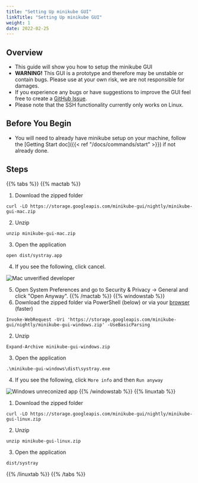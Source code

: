 ```yaml
---
title: "Setting Up minikube GUI"
linkTitle: "Setting Up minikube GUI"
weight: 1
date: 2022-02-25
---
```


## Overview

- This guide will show you how to setup the minikube GUI
- **WARNING!** This GUI is a prototype and therefore may be unstable or contain bugs. Please use at your own risk, we are not responsible for damages.
- If you experience any bugs or have suggestions to improve the GUI feel free to create a [GitHub Issue](https://github.com/kubernetes/minikube/issues/new/choose).
- Please note that the SSH functionality currently only works on Linux.

## Before You Begin

- You will need to already have minikube setup on your machine, follow the [Getting Start doc]({{< ref "/docs/commands/start" >}}) if not already done.

## Steps

{{% tabs %}}
{{% mactab %}}
1. Download the zipped folder
```shell
curl -LO https://storage.googleapis.com/minikube-gui/nightly/minikube-gui-mac.zip
```

2. Unzip
```shell
unzip minikube-gui-mac.zip
```

3. Open the application
```shell
open dist/systray.app
```

4. If you see the following, click cancel.

![Mac unverified developer](/images/gui/mac.png)

5. Open System Preferences and go to Security & Privacy -> General and click "Open Anyway".
{{% /mactab %}}
{{% windowstab %}}
1. Download the zipped folder via PowerShell (below) or via your [browser](https://storage.googleapis.com/minikube-gui/nightly/minikube-gui-windows.zip) (faster)
```shell
Invoke-WebRequest -Uri 'https://storage.googleapis.com/minikube-gui/nightly/minikube-gui-windows.zip' -UseBasicParsing
```

2. Unzip
```shell
Expand-Archive minikube-gui-windows.zip
```

3. Open the application
```shell
.\minikube-gui-windows\dist\systray.exe
```

4. If you see the following, click `More info` and then `Run anyway`

![Windows unreconized app](/images/gui/windows.png)
{{% /windowstab %}}
{{% linuxtab %}}
1. Download the zipped folder
```shell
curl -LO https://storage.googleapis.com/minikube-gui/nightly/minikube-gui-linux.zip
```

2. Unzip
```shell
unzip minikube-gui-linux.zip
```

3. Open the application
```shell
dist/systray
```
{{% /linuxtab %}}
{{% /tabs %}}

